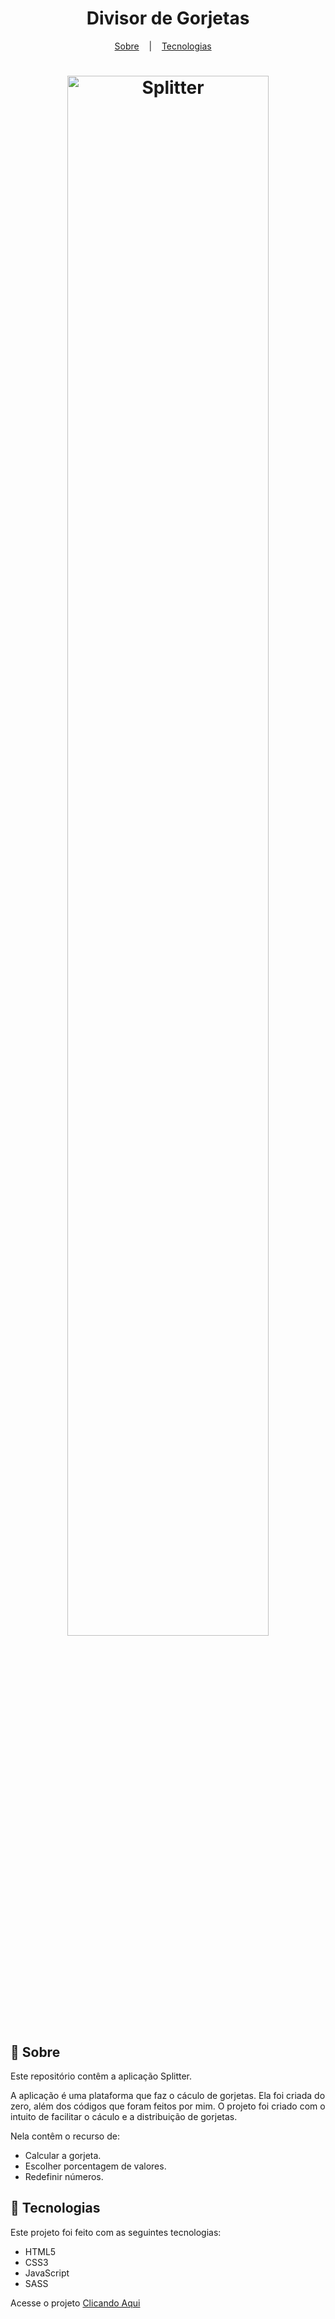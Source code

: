 <h1 align="center">Divisor de Gorjetas</h1>

<p align="center">
  <a href="#book-sobre">Sobre</a>
  &nbsp;&nbsp;&nbsp;|&nbsp;&nbsp;&nbsp;
  <a href="#hammer-tecnologias">Tecnologias</a>
  &nbsp;&nbsp;&nbsp;
<p>

<h1 align="center" display="flex">
  <img src="https://user-images.githubusercontent.com/80855598/144759716-adb70140-078a-485e-97eb-3fd2159ba6f0.png" width="80%" alt="Splitter" title="Splitter">
</h1>

## :book: Sobre
Este repositório contêm a aplicação Splitter.

A aplicação é uma plataforma que faz o cáculo de gorjetas.
Ela foi criada do zero, além dos códigos que foram feitos por mim.
O projeto foi criado com o intuito de facilitar o cáculo e a distribuição de gorjetas.

Nela contêm o recurso de: 
- Calcular a gorjeta.
- Escolher porcentagem de valores.
- Redefinir números.

## :hammer: Tecnologias
Este projeto foi feito com as seguintes tecnologias:
- HTML5
- CSS3
- JavaScript
- SASS

Acesse o projeto [Clicando Aqui](https://jhonlsn.github.io/Splitter/) 
